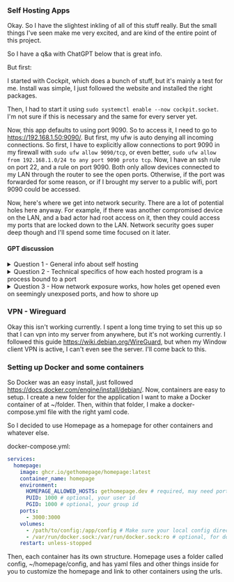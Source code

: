 <h3>Self Hosting Apps</h3>
Okay. So I have the slightest inkling of all of this stuff really. But the small things I've seen make me very excited, and are kind of the entire point of this project.

So I have a q&a with ChatGPT below that is great info.

But first:

I started with Cockpit, which does a bunch of stuff, but it's mainly a test for me.
Install was simple, I just followed the website and installed the right packages.

Then, I had to start it using `sudo systemctl enable --now cockpit.socket`. I'm not sure if this is necessary and the same for every server yet.

Now, this app defaults to using port 9090. So to access it, I need to go to https://192.168.1.50:9090/. But first, my ufw is auto denying all incoming connections. So first, I have to explicitly allow connections to port 9090 in my firewall with 
`sudo ufw allow 9090/tcp`, or even better, `sudo ufw allow from 192.168.1.0/24 to any port 9090 proto tcp`. 
Now, I have an ssh rule on port 22, and a rule on port 9090. Both only allow devices connected to my LAN through the router to see the open ports. Otherwise, if the port was forwarded for some reason, or if I brought my server to a public wifi, port 9090 could be accessed.

Now, here's where we get into network security. There are a lot of potential holes here anyway. For example, if there was another compromised device on the LAN, and a bad actor had root access on it, then they could access my ports that are locked down to the LAN. Network security goes super deep though and I'll spend some time focused on it later.


<h4>GPT discussion</h4>
<details>
    <summary>Question 1 - General info about self hosting</summary>
    <h5>Question:</h5>
So one thing I have a (very slight) glimpse into with these servers and self hosting, is like...
people self host apps or servers that basically give them a cool GUI that i can access over the web for various things?
So like, are there self hosting things I can setup to keep track of my servers stats? CPU temp, hard drive status,
RAID config, etc? Enlighten me here


<h5>Answer</h5>

## 🔹 What you’re talking about: Self-hosted GUIs

Instead of just managing by command line, you can install **web apps** that run locally on your server and expose a nice interface you can open in your browser (`http://192.168.1.50:xxxx`). Some common categories:

### 1. **System Monitoring & Stats**

* **Netdata** → one of the easiest & prettiest. Real-time CPU, RAM, disk, network, temps, services.
* **Glances (with web mode)** → lighter weight, nice overview of CPU, RAM, disk, network, sensors.
* **Prometheus + Grafana** → the “pro” stack. Grafana gives beautiful dashboards, Prometheus collects metrics. More setup, but endless customization.

### 2. **Drive & RAID Monitoring**

* **SMART monitoring** (`smartmontools`) → check HDD/SSD health (reallocated sectors, temps, lifespan).
* **mdadm** → if you build a software RAID on Linux, it has its own monitoring and alerting.
* **OpenMediaVault (OMV)** → Debian-based NAS/server OS with a full GUI for RAID, disks, users, shares, Docker, etc. Many people run OMV on top of Debian or instead of vanilla Debian for home servers.

### 3. **Server Management GUIs**

* **Cockpit** → web-based server manager (comes from Red Hat, works on Debian). Lets you see CPU, memory, update packages, manage services, look at logs, even manage storage/RAID. Install, go to `https://server-ip:9090`, and you’ve got a full dashboard.
* **Webmin** → older but still powerful “control panel” for managing Linux machines.

---

## 🔹 Example Setup for You

If you want to start simple on your Debian server:

1. Install **Cockpit**:

   ```bash
   sudo apt update
   sudo apt install cockpit -y
   sudo systemctl enable --now cockpit
   ```

   → Then go to: `https://192.168.1.50:9090` in your browser.
   You’ll get a full server dashboard: CPU temp, memory, storage, journal logs, network usage, even manage RAID (`mdadm`).

2. Add **Netdata** for eye candy:

   ```bash
   bash <(curl -Ss https://my-netdata.io/kickstart.sh)
   ```

   → Then visit `http://192.168.1.50:19999`.
   You’ll see a live “Mission Control” of your server (CPU spikes, disk I/O, network throughput, etc.).

3. If you go RAID (via `mdadm`), you can configure it to **email you** if a drive goes bad. Or let Cockpit show RAID health in the GUI.

---

## 🔹 Why people love this

Once you self-host one GUI, you get hooked — then you start adding others:

* **Nextcloud** → your own Google Drive/Dropbox.
* **Plex/Jellyfin** → your own Netflix.
* **Home Assistant** → your own smart home hub.
* **Portainer** → a GUI for managing Docker containers if you start hosting apps.

And then you usually want **one dashboard to see them all** → that’s where tools like **Dashy** or **Heimdall** come in (self-hosted startpages with links to all your apps).

---

✅ So yes: you can absolutely set up GUIs to monitor CPU temp, drives, RAID config, network traffic, etc.
For your immediate needs, I’d suggest starting with **Cockpit** (general system + storage) and **Netdata** (beautiful real-time stats).

---
</details>



<details>

<summary>Question 2 - Technical specifics of how each hosted program is a process bound to a port</summary>

  <h5>Question</h5>
  
  Okay wow cool. So how does hosting work? Like once I start hosting all of these locally, are they just running 24/7 no issues? I could be hosting like 20 things, all on different ports, and they'll run fine? (As long as they aren't using too many resources of course). And how can I see them all on the cli?
  
  <h5>Answer</h5>
  
  Yes! You’ve got it 💯 — that’s basically what “self-hosting” means: your box runs apps 24/7, and each app usually “listens” on a different port or address. Let’s unpack this.
  
  ---
  
  ## 🔹 How hosting works (locally)
  
  * Your server runs **processes** (programs).
  * Each service binds to a **port** on an IP (e.g. `192.168.1.50:9090` for Cockpit, `:19999` for Netdata, `:22` for SSH).
  * Your server’s IP + port is how you reach that service from your LAN.
  
  As long as:
  
  * The service is running,
  * The port isn’t blocked by a firewall,
  * No two apps fight for the same port,
    👉 you can run **20+ services side by side**, all accessible in a browser or client.
  
  ---
  
  ## 🔹 Examples
  
  * `192.168.1.50:22` → SSH
  * `192.168.1.50:9090` → Cockpit
  * `192.168.1.50:19999` → Netdata
  * `192.168.1.50:32400` → Plex (if installed)
  * `192.168.1.50:8989` → Sonarr (TV automation, if installed)
  
  ---
  
  ## 🔹 How to see them in the CLI
  
  Several useful commands:
  
  ### 1. Show **open ports & listening services**
  
  ```bash
  sudo ss -tulpn
  ```
  
  or
  
  ```bash
  sudo netstat -tulpn   # install with: sudo apt install net-tools
  ```
  
  This will show:
  
  * Protocol (tcp/udp)
  * Local address + port
  * PID/program name
  
  Example output:
  
  ```
  tcp   LISTEN  0  4096  0.0.0.0:22     *:*    users:(("sshd",pid=753,fd=3))
  tcp   LISTEN  0  4096  0.0.0.0:9090   *:*    users:(("cockpit-ws",pid=1200,fd=5))
  tcp   LISTEN  0  4096  0.0.0.0:19999  *:*    users:(("netdata",pid=1345,fd=4))
  ```
  
  ### 2. See **running processes**
  
  ```bash
  htop
  ```
  
  (interactive, shows CPU/RAM usage per process; install with `sudo apt install htop`).
  
  ### 3. Check if a service is enabled at boot
  
  ```bash
  systemctl list-unit-files --type=service | grep enabled
  ```
  
  ### 4. Check logs of a service
  
  ```bash
  journalctl -u cockpit
  journalctl -u ssh
  ```
  
  ---
  
  ## 🔹 Managing many services
  
  When you start having 10–20 self-hosted apps:
  
  * **Option A: run them all as system services** (each has a `systemd` unit, like Cockpit).
  * **Option B: use Docker** → most home-labbers eventually containerize apps because it’s easier to run, update, and isolate dozens of services. (Portainer = GUI to manage Docker containers).
  
  ---
  
  ✅ So yes: you *can* host 20 apps side-by-side, each with its own port. They’ll happily run 24/7 as long as your box has enough CPU/RAM/storage.
  
  ---
  
  👉 Want me to show you what a **typical self-hoster’s `ss -tulpn` output** looks like with 10+ services, so you can see what your server might look like once you’re running multiple apps?

</details>


<details>

<summary>Question 3 - How network exposure works, how holes get opened even on seemingly unexposed ports, and how to shore up</summary>

  <h5>Question</h5>
  
  Okay so if I didn't do `sudo ufw allow from 192.168.1.0/24 to any port 9090 proto tcp`, then what could a potential attack look like the way things are setup right now? How could anyone access it anyway when it's only showing up on my ip?

  <h5>Answer</h5>

  Great question — this gets to the heart of how network exposure actually works. Short answer first, then a clear list of possible attack paths and concrete mitigations you can run *right now*.

### Short answer

If your router does **not** forward port `9090` to your server, then *nobody on the public Internet* can connect to `https://YOUR-PUBLIC-IP:9090` — the router will drop it. However there are other ways an attacker could reach that port:

* someone already on your **local network** (Wi-Fi or wired) can connect to `192.168.1.50:9090`
* a malicious device or compromised machine already inside your network can reach it
* if your router has **UPnP** or you enabled port forwarding by accident, the port may be reachable from the Internet
* ISP remote management or Carrier-Grade NAT (rarely) can also expose ports if misconfigured
* any software vulnerability in Cockpit could be abused by anyone who *can* connect

So “it’s only on my IP” means “it’s listening on that local IP,” but *who can route to that IP* is what matters.

---

## Possible attack scenarios (what an attacker could do)

1. **Internet attacker via port-forwarding**

   * Router has a forward for 9090 → attacker scans the Internet, finds your public IP:9090, exploits a vulnerability or brute-forces credentials.

2. **Compromised device on your LAN**

   * A phone/PC on your Wi-Fi gets infected → it can access 192.168.1.50:9090 directly and attempt exploitation or credential stuffing.

3. **Rogue Wi-Fi guest or neighbor**

   * If your Wi-Fi is insecure or guest isolation is off, a guest/neighbor could connect and reach your server.

4. **Router features (UPnP / remote admin)**

   * UPnP can allow apps on the LAN to open ports on the router automatically. Router remote admin (by ISP or vendor cloud) could present risks.

5. **Insider/physical access**

   * Someone with physical access or Ethernet port in your house could plug in and reach services.

6. **Credential reuse / weak admin password**

   * If Cockpit uses a weak/known password, an attacker that reaches the port can log in even without exploiting code vulnerabilities.

---

## What a successful attack *could* look like

* Discover the open web UI → try default/weak credentials → gain admin → install malware, exfiltrate data, pivot to other devices.
* Exploit a software bug in Cockpit to run commands remotely (less common but possible with unpatched versions).
* Reuse credentials found in a breach to log in.

---

## Concrete mitigations — what I recommend you do now

(I’ll include exact commands you can run)

### 1) Make Cockpit LAN-only (tighten your UFW rules)

Remove the existing “allow anywhere” rule for 9090, then allow only your LAN:

```bash
# Remove existing allow-anywhere rule for 9090
sudo ufw delete allow 9090/tcp

# Add rule: only accept connections from 192.168.1.0/24
sudo ufw allow from 192.168.1.0/24 to any port 9090 proto tcp

# Confirm
sudo ufw status numbered
```

This closes the hole from the Internet while keeping your browser access on the LAN.

---

### 2) Confirm router has no accidental forwarding / turn off UPnP

* Log into your router UI and check port forwarding and UPnP settings. Disable UPnP if you don’t need it.
* Disable any “remote management” features on the router unless you explicitly need them.

---

### 3) Harden Cockpit / SSH / Admin accounts

* Ensure SSH keys are used and `PasswordAuthentication no`.
* Use strong, unique passwords for any accounts that can log into Cockpit.
* Limit login accounts (use `AllowUsers` in `sshd_config` or Cockpit’s own policies).

---

### 4) Keep software updated

```bash
sudo apt update && sudo apt upgrade
# Consider enabling unattended-upgrades for security updates
sudo apt install unattended-upgrades
sudo dpkg-reconfigure --priority=low unattended-upgrades
```

---

### 5) Use fail2ban or rate-limit access

fail2ban can ban repeated login attempts even on web UIs that log to `auth.log`. Install and enable it (you already have the commands earlier) and ensure it monitors Cockpit logs if applicable.

---

### 6) Use a VPN for remote access (recommended)

Instead of exposing Cockpit to the Internet, use Tailscale or a self-hosted WireGuard server. Then you never open ports publicly — you connect to your home network securely and reach Cockpit as if you’re on the LAN.

---

### 7) Monitor access

* Check logs: `sudo journalctl -u cockpit -f` and `sudo tail -f /var/log/auth.log`
* Consider Netdata/Cockpit alerts to notify you of unusual activity.

---

## How to verify whether the port is reachable from the Internet (test)

From a device *outside your LAN* (phone on cellular or a friend’s computer), try:

```bash
# replace x.x.x.x with your public IP
curl -vk https://x.x.x.x:9090/
```

If it times out → likely not forwarded. If it connects (even with TLS error) → it’s reachable from the Internet and you should lock it down immediately.

You can also use external scanners like `canyouseeme.org` or `shields` to test a specific port.

---

## TL;DR / Final checklist

* If router is **not** forwarding 9090, external attackers can’t reach Cockpit — but local attackers can.
* Best posture: keep Cockpit LAN-only (`ufw allow from 192.168.1.0/24 to any port 9090`), disable UPnP, keep software updated, use strong unique passwords, use SSH keys, and prefer VPN for remote access.
* If you want, I can run you through the exact `ufw` commands (already above) and show how to check router UPnP and port-forward rules — or help you set up Tailscale/WireGuard so you can access Cockpit from anywhere safely. Which would you like to do next?
</details>


<h3>VPN - Wireguard</h3>

Okay this isn't working currently. I spent a long time trying to set this up so that I can vpn into my server from anywhere, but it's not working currently.
I followed this guide https://wiki.debian.org/WireGuard, but when my Window client VPN is active, I can't even see the server. I'll come back to this.


<h3>Setting up Docker and some containers</h3>

So Docker was an easy install, just followed https://docs.docker.com/engine/install/debian/.
Now, containers are easy to setup. I create a new folder for the application I want to make a Docker container of at ~/folder. Then, within that folder, I make a docker-compose.yml file with the right yaml code.

So I decided to use Homepage as a homepage for other containers and whatever else.

docker-compose.yml:
```yaml
services:
  homepage:
    image: ghcr.io/gethomepage/homepage:latest
    container_name: homepage
    environment:
      HOMEPAGE_ALLOWED_HOSTS: gethomepage.dev # required, may need port. See gethomepage.dev/installation/#homepage_allowed_hosts
      PUID: 1000 # optional, your user id
      PGID: 1000 # optional, your group id
    ports:
      - 3000:3000
    volumes:
      - /path/to/config:/app/config # Make sure your local config directory exists
      - /var/run/docker.sock:/var/run/docker.sock:ro # optional, for docker integrations
    restart: unless-stopped
```

Then, each container has its own structure. Homepage uses a folder called config, ~/homepage/config, and has yaml files and other things inside for you to customize the homepage and link to other containers using the urls.









